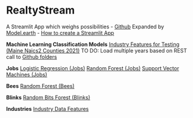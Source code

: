# RealtyStream
A Streamlit App which weighs possibilities - <a href="https://github.com/ModelEarth/RealityStream/">Github</a>
Expanded by <a href="https://Model.earth">Model.earth</a> - <a href="https://docs.streamlit.io/get-started/tutorials/create-an-app">How to create a Streamlit App</a>

<b>Machine Learning Classification Models</b>
[Industry Features for Testing (Maine Naics2 Counties 2021)](https://github.com/ModelEarth/community-timelines/blob/main/training/naics2/US/counties/2021/US-ME-training-naics2-counties-2021.csv)
TO DO: Load multiple years based on REST call to [Github folders](https://github.com/ModelEarth/community-timelines/tree/main/training/naics2/US/counties)

**Jobs**
<a href="models/reality-or-fiction/">Logistic Regression (Jobs)</a>
<a href="models/reality-or-fiction/">Random Forest (Jobs)</a>
<a href="models/reality-or-fiction/">Support Vector Machines (Jobs)</a>

**Bees**
<a href="input/bees/">Random Forest (Bees)</a>

**Blinks**
<a href="models/random-bits-forest/">Random Bits Forest (Blinks)</a><br>

**Industries**
<a href="input/industries/">Industry Data Features</a>